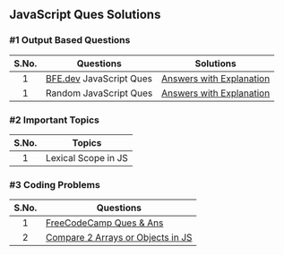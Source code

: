## JavaScript Ques Solutions

### #1 Output Based Questions
| S.No. |  Questions | Solutions |
| :---: | --- | --- |
|   1   | [BFE.dev](https://bigfrontend.dev) JavaScript Ques | [Answers with Explanation](ques/output-based/bfe_javascript_quizzes.md) |
|   1   | Random JavaScript Ques | [Answers with Explanation](ques/output-based/random_javascript_quizzes.md) |


### #2 Important Topics
| S.No. | Topics |
| :---: | --- |
| 1     | Lexical Scope in JS |


### #3 Coding Problems
| S.No. | Questions |
| :---: | --- |
| 1     | [FreeCodeCamp Ques & Ans](ques/coding-problems/fcc-ques/README.md)  |
| 2     | [Compare 2 Arrays or Objects in JS](ques/coding-problems/learners-bucket/compare-arrays-or-objects.js) |
